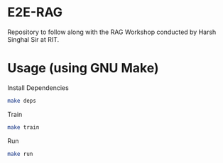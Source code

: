 # E2E-RAG
Repository to follow along with the RAG Workshop conducted by Harsh Singhal Sir at RIT.

# Usage (using GNU Make)
Install Dependencies
```bash
make deps
```
Train
```bash
make train
```
Run
```bash
make run
```
